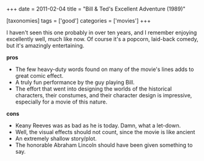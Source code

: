 +++
date = 2011-02-04
title = "Bill & Ted's Excellent Adventure (1989)"

[taxonomies]
tags = ['good']
categories = ['movies']
+++

I haven't seen this one probably in over ten years, and I remember
enjoying excellently well, much like now. Of course it's a popcorn,
laid-back comedy, but it's amazingly entertaining.

**pros**

-   The few heavy-duty words found on many of the movie's lines adds to
    great comic effect.
-   A truly fun performance by the guy playing Bill.
-   The effort that went into designing the worlds of the historical
    characters, their constumes, and their character design is
    impressive, especially for a movie of this nature.

**cons**

-   Keany Reeves was as bad as he is today. Damn, what a let-down.
-   Well, the visual effects should not count, since the movie is like
    ancient
-   An extremely shallow story/plot.
-   The honorable Abraham Lincoln should have been given something to
    say.
